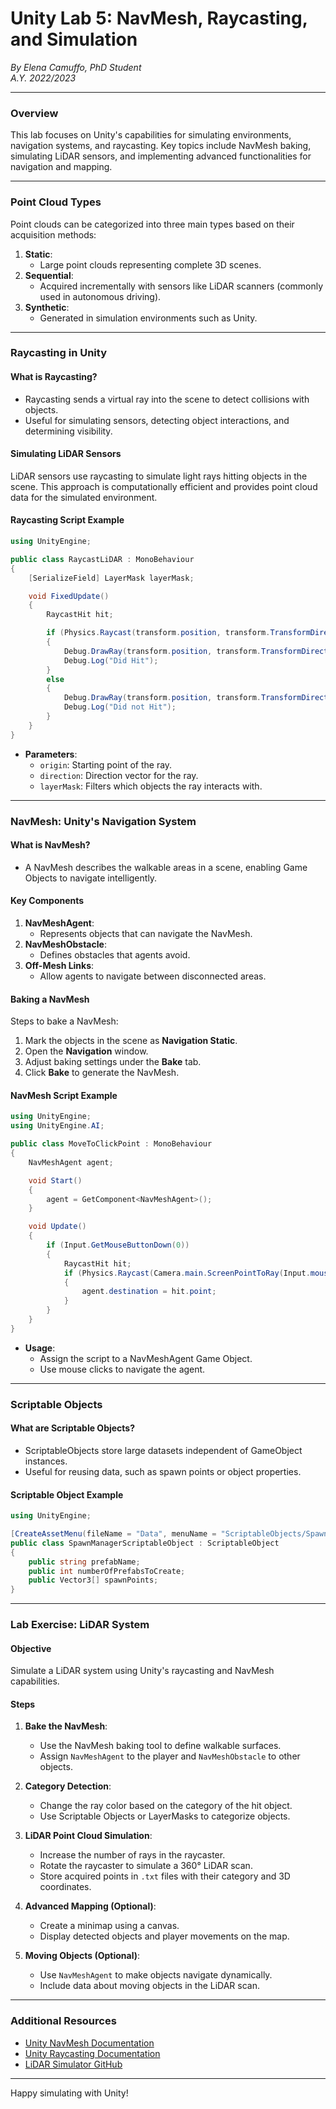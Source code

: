 # Unity Lab 5: NavMesh, Raycasting, and Simulation

*By Elena Camuffo, PhD Student*  
_A.Y. 2022/2023_

---

### **Overview**

This lab focuses on Unity's capabilities for simulating environments, navigation systems, and raycasting. Key topics include NavMesh baking, simulating LiDAR sensors, and implementing advanced functionalities for navigation and mapping.

---

### **Point Cloud Types**

Point clouds can be categorized into three main types based on their acquisition methods:

1. **Static**:
   - Large point clouds representing complete 3D scenes.
2. **Sequential**:
   - Acquired incrementally with sensors like LiDAR scanners (commonly used in autonomous driving).
3. **Synthetic**:
   - Generated in simulation environments such as Unity.

---

### **Raycasting in Unity**

#### **What is Raycasting?**
- Raycasting sends a virtual ray into the scene to detect collisions with objects.
- Useful for simulating sensors, detecting object interactions, and determining visibility.

#### **Simulating LiDAR Sensors**
LiDAR sensors use raycasting to simulate light rays hitting objects in the scene. This approach is computationally efficient and provides point cloud data for the simulated environment.

#### **Raycasting Script Example**

```csharp
using UnityEngine;

public class RaycastLiDAR : MonoBehaviour
{
    [SerializeField] LayerMask layerMask;

    void FixedUpdate()
    {
        RaycastHit hit;

        if (Physics.Raycast(transform.position, transform.TransformDirection(Vector3.forward), out hit, Mathf.Infinity, layerMask))
        {
            Debug.DrawRay(transform.position, transform.TransformDirection(Vector3.forward) * hit.distance, Color.red);
            Debug.Log("Did Hit");
        }
        else
        {
            Debug.DrawRay(transform.position, transform.TransformDirection(Vector3.forward) * 100, Color.black);
            Debug.Log("Did not Hit");
        }
    }
}
```
- **Parameters**:
  - `origin`: Starting point of the ray.
  - `direction`: Direction vector for the ray.
  - `layerMask`: Filters which objects the ray interacts with.

---

### **NavMesh: Unity's Navigation System**

#### **What is NavMesh?**
- A NavMesh describes the walkable areas in a scene, enabling Game Objects to navigate intelligently.

#### **Key Components**
1. **NavMeshAgent**:
   - Represents objects that can navigate the NavMesh.
2. **NavMeshObstacle**:
   - Defines obstacles that agents avoid.
3. **Off-Mesh Links**:
   - Allow agents to navigate between disconnected areas.

#### **Baking a NavMesh**
Steps to bake a NavMesh:
1. Mark the objects in the scene as **Navigation Static**.
2. Open the **Navigation** window.
3. Adjust baking settings under the **Bake** tab.
4. Click **Bake** to generate the NavMesh.

#### **NavMesh Script Example**

```csharp
using UnityEngine;
using UnityEngine.AI;

public class MoveToClickPoint : MonoBehaviour
{
    NavMeshAgent agent;

    void Start()
    {
        agent = GetComponent<NavMeshAgent>();
    }

    void Update()
    {
        if (Input.GetMouseButtonDown(0))
        {
            RaycastHit hit;
            if (Physics.Raycast(Camera.main.ScreenPointToRay(Input.mousePosition), out hit, 100))
            {
                agent.destination = hit.point;
            }
        }
    }
}
```
- **Usage**:
  - Assign the script to a NavMeshAgent Game Object.
  - Use mouse clicks to navigate the agent.

---

### **Scriptable Objects**

#### **What are Scriptable Objects?**
- ScriptableObjects store large datasets independent of GameObject instances.
- Useful for reusing data, such as spawn points or object properties.

#### **Scriptable Object Example**

```csharp
using UnityEngine;

[CreateAssetMenu(fileName = "Data", menuName = "ScriptableObjects/SpawnManagerScriptableObject", order = 1)]
public class SpawnManagerScriptableObject : ScriptableObject
{
    public string prefabName;
    public int numberOfPrefabsToCreate;
    public Vector3[] spawnPoints;
}
```

---

### **Lab Exercise: LiDAR System**

#### **Objective**
Simulate a LiDAR system using Unity's raycasting and NavMesh capabilities.

#### **Steps**
1. **Bake the NavMesh**:
   - Use the NavMesh baking tool to define walkable surfaces.
   - Assign `NavMeshAgent` to the player and `NavMeshObstacle` to other objects.

2. **Category Detection**:
   - Change the ray color based on the category of the hit object.
   - Use Scriptable Objects or LayerMasks to categorize objects.

3. **LiDAR Point Cloud Simulation**:
   - Increase the number of rays in the raycaster.
   - Rotate the raycaster to simulate a 360° LiDAR scan.
   - Store acquired points in `.txt` files with their category and 3D coordinates.

4. **Advanced Mapping (Optional)**:
   - Create a minimap using a canvas.
   - Display detected objects and player movements on the map.

5. **Moving Objects (Optional)**:
   - Use `NavMeshAgent` to make objects navigate dynamically.
   - Include data about moving objects in the LiDAR scan.

---

### **Additional Resources**
- [Unity NavMesh Documentation](https://docs.unity3d.com/Manual/nav-NavigationSystem.html)
- [Unity Raycasting Documentation](https://docs.unity3d.com/ScriptReference/Physics.Raycast.html)
- [LiDAR Simulator GitHub](https://github.com/ptibom/Lidar-Simulator)

---

Happy simulating with Unity!